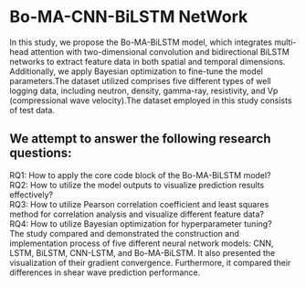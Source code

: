 # Bo-MA-CNN-BiLSTM NetWork
In this study, we propose the Bo-MA-BiLSTM model, which integrates multi-head attention with two-dimensional convolution and bidirectional BiLSTM networks to extract feature data in both spatial and temporal dimensions. Additionally, we apply Bayesian optimization to fine-tune the model parameters.The dataset utilized comprises five different types of well logging data, including neutron, density, gamma-ray, resistivity, and Vp (compressional wave velocity).The dataset employed in this study consists of test data.
## We attempt to answer the following research questions:
 RQ1: How to apply the core code block of the Bo-MA-BiLSTM model?  
 RQ2: How to utilize the model outputs to visualize prediction results effectively?  
 RQ3: How to utilize Pearson correlation coefficient and least squares method for correlation analysis and visualize different feature data?  
 RQ4: How to utilize Bayesian optimization for hyperparameter tuning?  
The study compared and demonstrated the construction and implementation process of five different neural network models: CNN, LSTM, BiLSTM, CNN-LSTM, and Bo-MA-BiLSTM. It also presented the visualization of their gradient convergence. Furthermore, it compared their differences in shear wave prediction performance.
